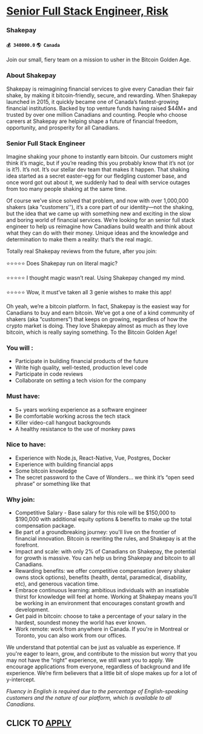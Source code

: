 # [Senior Full Stack Engineer, Risk](https://www.remotewlb.com/apply/senior-full-stack-engineer-risk)  
### Shakepay  
#### `💰 340000.0` `🌎 Canada`  

Join our small, fiery team on a mission to usher in the Bitcoin Golden Age.

### About Shakepay

Shakepay is reimagining financial services to give every Canadian their fair shake, by making it bitcoin-friendly, secure, and rewarding. When Shakepay launched in 2015, it quickly became one of Canada’s fastest-growing financial institutions. Backed by top venture funds having raised $44M+ and trusted by over one million Canadians and counting. People who choose careers at Shakepay are helping shape a future of financial freedom, opportunity, and prosperity for all Canadians.

### Senior Full Stack Engineer

Imagine shaking your phone to instantly earn bitcoin. Our customers might think it’s magic, but if you’re reading this you probably know that it’s not (or is it?). It’s not. It’s our stellar dev team that makes it happen. That shaking idea started as a secret easter-egg for our fledgling customer base, and once word got out about it, we suddenly had to deal with service outages from too many people shaking at the same time.

Of course we’ve since solved that problem, and now with over 1,000,000 shakers (aka “customers''), it’s a core part of our identity—not the shaking, but the idea that we came up with something new and exciting in the slow and boring world of financial services. We’re looking for an senior full stack engineer to help us reimagine how Canadians build wealth and think about what they can do with their money. Unique ideas and the knowledge and determination to make them a reality: that’s the real magic.

Totally real Shakepay reviews from the future, after you join:

⭐⭐⭐⭐⭐ Does Shakepay run on literal magic?

⭐⭐⭐⭐⭐ I thought magic wasn’t real. Using Shakepay changed my mind.

⭐⭐⭐⭐⭐ Wow, it must’ve taken all 3 genie wishes to make this app!

Oh yeah, we’re a bitcoin platform. In fact, Shakepay is the easiest way for Canadians to buy and earn bitcoin. We’ve got a one of a kind community of shakers (aka “customers”) that keeps on growing, regardless of how the crypto market is doing. They love Shakepay almost as much as they love bitcoin, which is really saying something. To the Bitcoin Golden Age!

### You will :

  * Participate in building financial products of the future
  * Write high quality, well-tested, production level code
  * Participate in code reviews
  * Collaborate on setting a tech vision for the company

### Must have:

  * 5+ years working experience as a software engineer
  * Be comfortable working across the tech stack
  * Killer video-call hangout backgrounds
  * A healthy resistance to the use of monkey paws

### Nice to have:

  * Experience with Node.js, React-Native, Vue, Postgres, Docker
  * Experience with building financial apps
  * Some bitcoin knowledge
  * The secret password to the Cave of Wonders… we think it’s “open seed phrase” or something like that

### Why join:

  * Competitive Salary - Base salary for this role will be $150,000 to $190,000 with additional equity options & benefits to make up the total compensation package. 
  * Be part of a groundbreaking journey: you'll live on the frontier of financial innovation. Bitcoin is rewriting the rules, and Shakepay is at the forefront.
  * Impact and scale: with only 2% of Canadians on Shakepay, the potential for growth is massive. You can help us bring Shakepay and bitcoin to all Canadians.
  * Rewarding benefits: we offer competitive compensation (every shaker owns stock options), benefits (health, dental, paramedical, disability, etc), and generous vacation time.
  * Embrace continuous learning: ambitious individuals with an insatiable thirst for knowledge will feel at home. Working at Shakepay means you'll be working in an environment that encourages constant growth and development.
  * Get paid in bitcoin: choose to take a percentage of your salary in the hardest, soundest money the world has ever known.
  * Work remote: work from anywhere in Canada. If you're in Montreal or Toronto, you can also work from our offices.

We understand that potential can be just as valuable as experience. If you're eager to learn, grow, and contribute to the mission but worry that you may not have the “right” experience, we still want you to apply. We encourage applications from everyone, regardless of background and life experience. We’re firm believers that a little bit of slope makes up for a lot of y-intercept.

 _Fluency in English is required due to the percentage of English-speaking customers and the nature of our platform, which is available to all Canadians._

  
## CLICK TO [APPLY](https://www.remotewlb.com/apply/senior-full-stack-engineer-risk)

